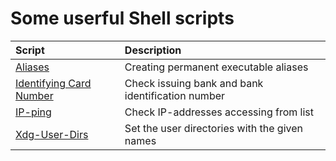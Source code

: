 # Some userful Shell scripts

| Script | Description |
| :--- | :--- |
| [Aliases](alias.sh) | Creating permanent executable aliases |
| [Identifying Card Number](icn.sh) | Check issuing bank and bank identification number |
| [IP-ping](iping.sh) | Check IP-addresses accessing from list |
| [Xdg-User-Dirs](xudu.sh) | Set the user directories with the given names |
